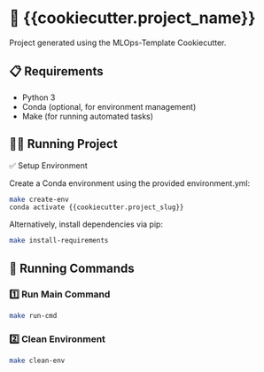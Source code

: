 # 🚀 {{cookiecutter.project_name}}

Project generated using the MLOps-Template Cookiecutter.

## 📋 Requirements

+ Python 3
+ Conda (optional, for environment management)
+ Make (for running automated tasks)

## 🏃🏻 Running Project

✅ Setup Environment

Create a Conda environment using the provided environment.yml:

```bash
make create-env
conda activate {{cookiecutter.project_slug}}
```
Alternatively, install dependencies via pip:
```bash
make install-requirements
```

## 🚀 Running Commands

### 1️⃣ Run Main Command

```bash
make run-cmd
```

### 2️⃣ Clean Environment

```bash
make clean-env
```